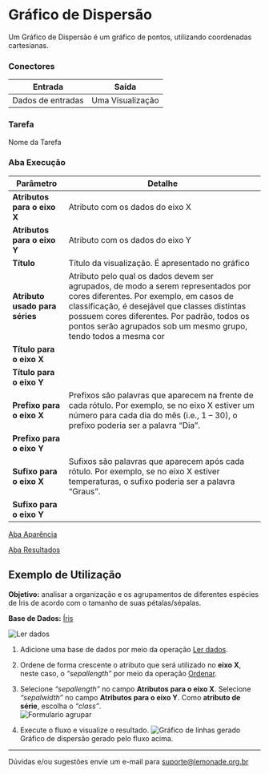 
# Gráfico de Dispersão

Um Gráfico de Dispersão é um gráfico de pontos, utilizando coordenadas cartesianas.

### Conectores
| Entrada | Saída |
| --- | --- |
| Dados de entradas | Uma Visualização |

### Tarefa
Nome da Tarefa

### Aba Execução

| Parâmetro | Detalhe |
| --- | --- |
| **Atributos para o eixo X** | Atributo com os dados do eixo X |
| **Atributos para o eixo Y** | Atributo com os dados do eixo Y |
| **Título** | Título da visualização. É apresentado no gráfico |
| **Atributo usado para séries** | Atributo pelo qual os dados devem ser agrupados, de modo a serem representados por cores diferentes. Por exemplo, em casos de classificação, é desejável que classes distintas possuem cores diferentes. Por padrão, todos os pontos serão agrupados sob um mesmo grupo, tendo todos a mesma cor |
| **Título para o eixo X** |  |
| **Título para o eixo Y** |  |
| **Prefixo para o eixo X** | Prefixos são palavras que aparecem na frente de cada rótulo. Por exemplo, se no eixo X estiver um número para cada dia do mês (i.e., 1 – 30), o prefixo poderia ser a palavra “Dia”. |
| **Prefixo para o eixo Y** |  |
| **Sufixo para o eixo X** | Sufixos são palavras que aparecem após cada rótulo. Por exemplo, se no eixo X estiver temperaturas, o sufixo poderia ser a palavra “Graus”. |
| **Sufixo para o eixo Y** |  |

[Aba Aparência][1]

[Aba Resultados][2]


## Exemplo de Utilização
**Objetivo:** analisar a organização e os agrupamentos de diferentes espécies de Íris de acordo com o tamanho de suas pétalas/sépalas.

**Base de Dados:** [Íris][3]
	
![Ler dados](/lemonade/img/spark/visualizacao_de_dados/grafico_de_dispersao/image5.png)

1. Adicione uma base de dados por meio da operação [Ler dados][4].
	
2.  Ordene de forma crescente o atributo que será utilizado no **eixo X**, neste caso, o *“sepallength”* por meio da operação [Ordenar][5].
	
3. Selecione *“sepallength”* no campo **Atributos para o eixo X**. Selecione *“sepalwidth”* no campo **Atributos para o eixo Y**. Como **atributo de série**, escolha o *“class”*. \
	![Formulario agrupar](/lemonade/img/spark/visualizacao_de_dados/grafico_de_dispersao/image1.png)

4. Execute o fluxo e visualize o resultado. 
	![Gráfico de linhas gerado](/lemonade/img/spark/visualizacao_de_dados/grafico_de_dispersao/image2.png)\
		Gráfico de dispersão gerado pelo fluxo acima.

----- 
Dúvidas e/ou sugestões envie um e-mail para suporte@lemonade.org.br

[1]: /pt-br/
[2]: /pt-br/
[3]: /pt-br/
[4]: /pt-br/
[5]: /pt-br/